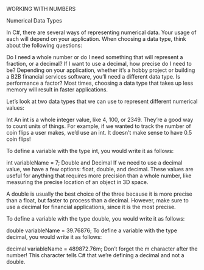 WORKING WITH NUMBERS

Numerical Data Types

In C#, there are several ways of representing numerical data. Your usage of each will depend on your application. When choosing a data type, think about the following questions:

Do I need a whole number or do I need something that will represent a fraction, or a decimal? If I want to use a decimal, how precise do I need to be? Depending on your application, whether it’s a hobby project or building a B2B financial services software, you’ll need a different data type. Is performance a factor? Most times, choosing a data type that takes up less memory will result in faster applications.

Let’s look at two data types that we can use to represent different numerical values:

Int
An int is a whole integer value, like 4, 100, or 2349. They’re a good way to count units of things. For example, if we wanted to track the number of coin flips a user makes, we’d use an int. It doesn’t make sense to have 0.5 coin flips!

To define a variable with the type int, you would write it as follows:

int variableName = 7;
Double and Decimal
If we need to use a decimal value, we have a few options: float, double, and decimal. These values are useful for anything that requires more precision than a whole number, like measuring the precise location of an object in 3D space.

A double is usually the best choice of the three because it is more precise than a float, but faster to process than a decimal. However, make sure to use a decimal for financial applications, since it is the most precise.

To define a variable with the type double, you would write it as follows:

double variableName = 39.76876;
To define a variable with the type decimal, you would write it as follows:

decimal variableName = 489872.76m;
Don’t forget the m character after the number! This character tells C# that we’re defining a decimal and not a double.
